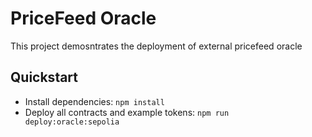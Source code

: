 # PriceFeed Oracle

This project demosntrates the deployment of external pricefeed oracle


## Quickstart

- Install dependencies: `npm install`
- Deploy all contracts and example tokens: `npm run deploy:oracle:sepolia`

